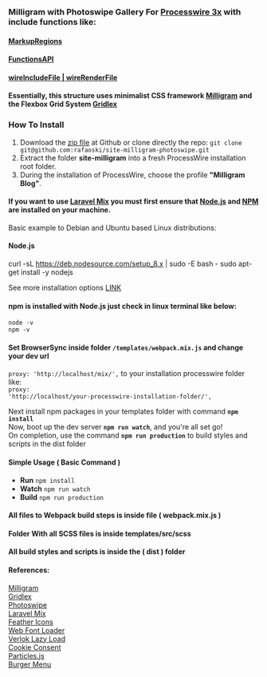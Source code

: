### Milligram with Photoswipe Gallery For [Processwire 3x](https://processwire.com/) with include functions like:
#### [MarkupRegions](https://processwire.com/blog/posts/processwire-3.0.49-introduces-a-new-template-file-strategy/)
#### [FunctionsAPI](https://processwire.com/blog/posts/processwire-3.0.39-core-updates/)  
#### [wireIncludeFile | wireRenderFile](https://processwire.com/blog/posts/processwire-2.5.2/)  

#### Essentially, this structure uses minimalist CSS framework [Milligram](https://milligram.io/) and the Flexbox Grid System [Gridlex](https://gridlex.devlint.fr/)

### How To Install
1. Download the [zip file](https://github.com/rafaoski/site-milligram-photoswipe/archive/master.zip) at Github or clone directly the repo: ```git clone git@github.com:rafaoski/site-milligram-photoswipe.git```
2. Extract the folder **site-milligram** into a fresh ProcessWire installation root folder.
3. During the installation of ProcessWire, choose the profile **"Milligram Blog"**.

#### If you want to use [Laravel Mix](https://github.com/JeffreyWay/laravel-mix) you must first ensure that [Node.js](https://nodejs.org/en/download/) and [NPM](https://www.npmjs.com/get-npm) are installed on your machine.
Basic example to Debian and Ubuntu based Linux distributions:  
#### Node.js
curl -sL https://deb.nodesource.com/setup_8.x | sudo -E bash -
sudo apt-get install -y nodejs

See more installation options [LINK](https://nodejs.org/en/download/package-manager/)  
#### npm is installed with Node.js just check in linux terminal like below:
<code>node -v</code>  
<code>npm -v</code>

#### Set BrowserSync inside folder <code>/templates/webpack.mix.js</code> and change your dev url  
<code>proxy: 'http://localhost/mix/',</code> to your installation processwire folder like:  
<code>proxy: 'http://localhost/your-processwire-installation-folder/',</code>

Next install npm packages in your templates folder with command <code><b>npm install</b></code>  
Now, boot up the dev server <code><b>npm run watch</b></code>, and you're all set go!  
On completion, use the command <code><b>npm run production</b></code> to build styles and scripts in the dist folder  

#### Simple Usage ( Basic Command ) 
<ul>
<li><b>Run</b> <code>npm install</code></li>
<li><b>Watch</b> <code>npm run watch</code></li>  
<li><b>Build</b> <code>npm run production</code></li>
</ul>

#### All files to Webpack build steps is inside file ( webpack.mix.js )

#### Folder With all SCSS files is inside templates/src/scss

#### All build styles and scripts is inside the ( dist ) folder

#### References: 
[Milligram](https://milligram.io/)  
[Gridlex](https://gridlex.devlint.fr/)  
[Photoswipe](http://photoswipe.com/)  
[Laravel Mix](https://github.com/JeffreyWay/laravel-mix)  
[Feather Icons](https://feathericons.com/)  
[Web Font Loader](https://github.com/typekit/webfontloader)  
[Verlok Lazy Load](https://github.com/verlok/lazyload)  
[Cookie Consent](https://cookieconsent.insites.com/)  
[Particles.js](https://vincentgarreau.com/particles.js/)  
[Burger Menu](https://github.com/mblode/burger)
